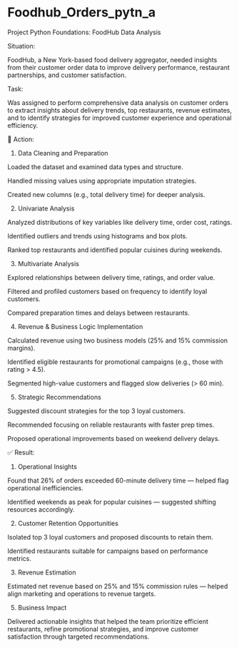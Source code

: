# Foodhub_Orders_pytn_a


Project Python Foundations: FoodHub Data Analysis

Situation:

 FoodHub, a New York-based food delivery aggregator, needed insights from their customer order data to improve delivery performance, restaurant partnerships, and customer satisfaction.
 
Task:

 Was assigned to perform comprehensive data analysis on customer orders to extract insights about delivery trends, top restaurants, revenue estimates, and to identify strategies for improved customer experience and operational efficiency.

🔧 Action:

1. Data Cleaning and Preparation
   
Loaded the dataset and examined data types and structure.


Handled missing values using appropriate imputation strategies.


Created new columns (e.g., total delivery time) for deeper analysis.


2. Univariate Analysis

Analyzed distributions of key variables like delivery time, order cost, ratings.


Identified outliers and trends using histograms and box plots.


Ranked top restaurants and identified popular cuisines during weekends.


3. Multivariate Analysis
   
Explored relationships between delivery time, ratings, and order value.


Filtered and profiled customers based on frequency to identify loyal customers.


Compared preparation times and delays between restaurants.


4. Revenue & Business Logic Implementation
   
Calculated revenue using two business models (25% and 15% commission margins).


Identified eligible restaurants for promotional campaigns (e.g., those with rating > 4.5).


Segmented high-value customers and flagged slow deliveries (> 60 min).


5. Strategic Recommendations
   
Suggested discount strategies for the top 3 loyal customers.


Recommended focusing on reliable restaurants with faster prep times.


Proposed operational improvements based on weekend delivery delays.



✅ Result:

1. Operational Insights
   
Found that 26% of orders exceeded 60-minute delivery time — helped flag operational inefficiencies.


Identified weekends as peak for popular cuisines — suggested shifting resources accordingly.


2. Customer Retention Opportunities
   
Isolated top 3 loyal customers and proposed discounts to retain them.


Identified restaurants suitable for campaigns based on performance metrics.


3. Revenue Estimation
   
Estimated net revenue based on 25% and 15% commission rules — helped align marketing and operations to revenue targets.


5. Business Impact
   
Delivered actionable insights that helped the team prioritize efficient restaurants, refine promotional strategies, and improve customer satisfaction through targeted recommendations.
